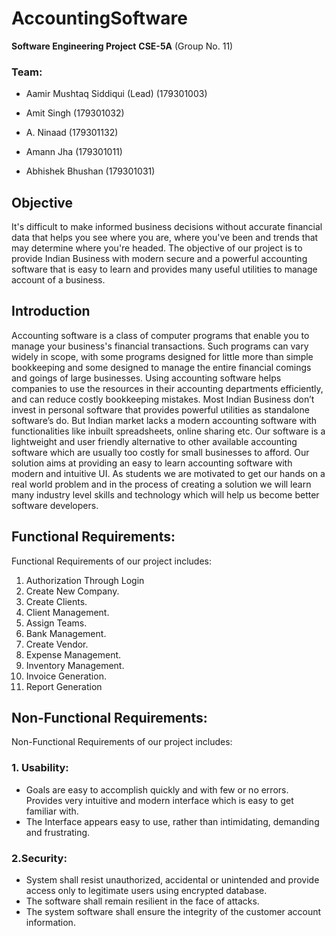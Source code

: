 # AccountingSoftware

__Software Engineering Project__
__CSE-5A__
(Group No. 11)

### Team:
* Aamir Mushtaq Siddiqui (Lead)
  (179301003)

* Amit Singh
 (179301032)

* A. Ninaad
 (179301132)
  
* Amann Jha
 (179301011)
 
* Abhishek Bhushan
  (179301031)


## Objective
It's difficult to make informed business decisions without accurate financial data that helps
you see where you are, where you've been and trends that may determine where you're
headed.
The objective of our project is to provide Indian Business with modern secure and a
powerful accounting software that is easy to learn and provides many useful utilities to
manage account of a business.

## Introduction
Accounting software is a class of computer programs that enable you to manage your
business's financial transactions. Such programs can vary widely in scope, with some
programs designed for little more than simple bookkeeping and some designed to manage
the entire financial comings and goings of large businesses.
Using accounting software helps companies to use the resources in their accounting
departments efficiently, and can reduce costly bookkeeping mistakes.
Most Indian Business don’t invest in personal software that provides powerful utilities as
standalone software’s do. But Indian market lacks a modern accounting software with
functionalities like inbuilt spreadsheets, online sharing etc.
Our software is a lightweight and user friendly alternative to other available accounting
software which are usually too costly for small businesses to afford. Our solution aims at
providing an easy to learn accounting software with modern and intuitive UI.
As students we are motivated to get our hands on a real world problem and in the process
of creating a solution we will learn many industry level skills and technology which will help
us become better software developers.

## Functional Requirements:
Functional Requirements of our project includes:
1. Authorization Through Login
2. Create New Company.
3. Create Clients.
4. Client Management.
5. Assign Teams.
6. Bank Management.
7. Create Vendor.
8. Expense Management.
9. Inventory Management.
10. Invoice Generation.
11. Report Generation

## Non-Functional Requirements:

Non-Functional Requirements of our project includes:
### 1. Usability:
  * Goals are easy to accomplish quickly and with few or no errors.
    Provides very intuitive and modern interface which is easy to get familiar
    with.
  * The Interface appears easy to use, rather than intimidating, demanding and
    frustrating.
 
### 2.Security:
  * System shall resist unauthorized, accidental or unintended and provide
    access only to legitimate users using encrypted database.
  * The software shall remain resilient in the face of attacks.
  * The system software shall ensure the integrity of the customer account
    information.


